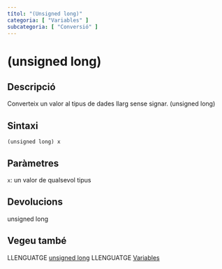 ```yaml
---
títol: "(Unsigned long)"
categoria: [ "Variables" ]
subcategoria: [ "Conversió" ]
---
```


# (unsigned long)

## Descripció

Converteix un valor al tipus de dades llarg sense signar. (unsigned long)

## Sintaxi

`(unsigned long) x`

## Paràmetres

`x`: un valor de qualsevol tipus

## Devolucions

unsigned long

## Vegeu també

LLENGUATGE [unsigned long](../Tipus-dades/unsigned-long.md)
LLENGUATGE [Variables](../Variables.md)
